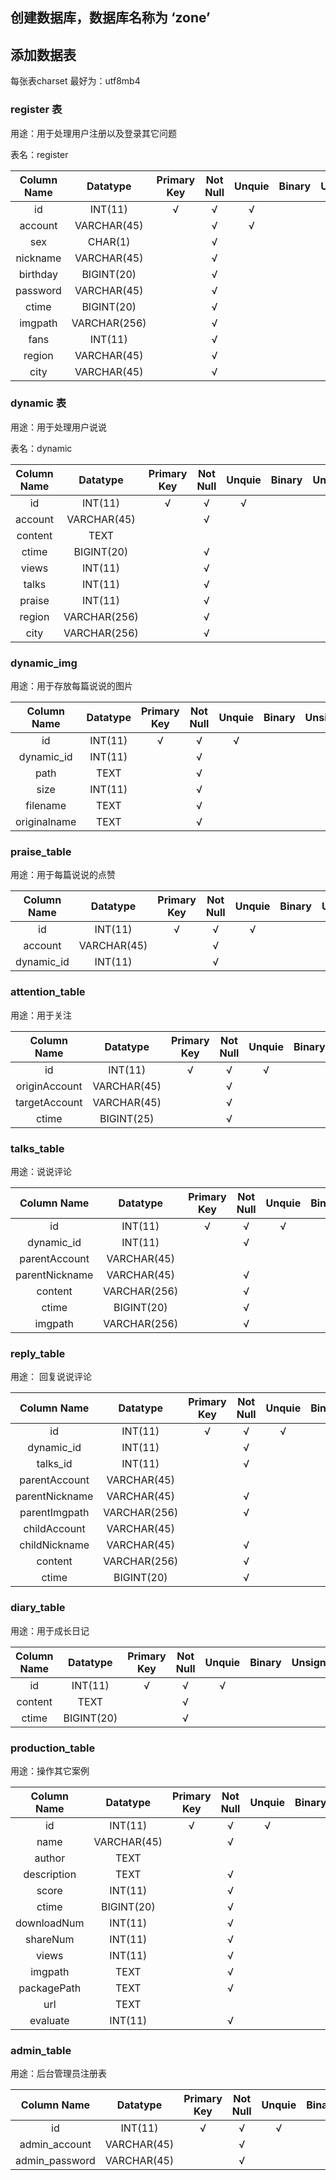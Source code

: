 ## 创建数据库，数据库名称为 ‘zone’


## 添加数据表

每张表charset 最好为：utf8mb4


### register 表

用途：用于处理用户注册以及登录其它问题

表名：register

|Column Name|Datatype    |Primary Key| Not Null|Unquie|Binary|Unsigned|Zero Fill| Auto Increment|Generated| Default|
|:---------:|:----------:|:---------:|:------: |:----:|:----:|:------:|:------: |:-------------:|:-------:|:------:|
|id         |INT(11)     |  √        |    √    | √    |      |        |         |       √       |         |        |
|account    |VARCHAR(45) |           |    √    | √    |      |        |         |               |         |        |
|sex        |   CHAR(1)  |           |    √    |      |      |        |         |               |         |        |
|nickname   |VARCHAR(45) |           |    √    |      |      |        |         |               |         |        |
|birthday   |BIGINT(20)  |           |    √    |      |      |        |         |               |         |        |
|password   |VARCHAR(45) |           |    √    |      |      |        |         |               |         |        |
|ctime      |BIGINT(20)  |           |    √    |      |      |        |         |               |         |        |
|imgpath    |VARCHAR(256)|           |    √    |      |      |        |         |               |         |        |
|fans       |INT(11)     |           |    √    |      |      |        |         |               |         |    0   |
|region     |VARCHAR(45) |           |    √    |      |      |        |         |               |         |        |
|city       |VARCHAR(45) |           |    √    |      |      |        |         |               |         |        |



### dynamic 表

用途：用于处理用户说说

表名：dynamic

|Column Name|Datatype    |Primary Key| Not Null|Unquie|Binary|Unsigned|Zero Fill| Auto Increment|Generated| Default|
|:---------:|:----------:|:---------:|:------: |:----:|:----:|:------:|:------: |:-------------:|:-------:|:------:|
|id         |INT(11)     |  √        |    √    | √    |      |        |         |       √       |         |        |
|account    |VARCHAR(45) |           |    √    |      |      |        |         |               |         |        |
|content    |TEXT        |           |         |      |      |        |         |               |         |   NULL |
|ctime      |BIGINT(20)  |           |    √    |      |      |        |         |               |         |        |
|views      |INT(11)     |           |    √    |      |      |        |         |               |         |    0   |
|talks      |INT(11)     |           |    √    |      |      |        |         |               |         |    0   |
|praise     |INT(11)     |           |    √    |      |      |        |         |               |         |    0   |
|region     |VARCHAR(256)|           |    √    |      |      |        |         |               |         |        |
|city       |VARCHAR(256)|           |    √    |      |      |        |         |               |         |        |



### dynamic_img
用途：用于存放每篇说说的图片

|Column Name|Datatype    |Primary Key| Not Null|Unquie|Binary|Unsigned|Zero Fill| Auto Increment|Generated| Default|
|:---------:|:----------:|:---------:|:------: |:----:|:----:|:------:|:------: |:-------------:|:-------:|:------:|
|id         |INT(11)     |  √        |    √    | √    |      |        |         |       √       |         |        |
|dynamic_id |INT(11)     |           |    √    |      |      |        |         |               |         |        |
|path       |TEXT        |           |    √    |      |      |        |         |               |         |        |
|size       |INT(11)     |           |    √    |      |      |        |         |               |         |        |
|filename   |TEXT        |           |    √    |      |      |        |         |               |         |        |
|originalname|TEXT       |           |    √    |      |      |        |         |               |         |        |



### praise_table

用途：用于每篇说说的点赞

|Column Name|Datatype    |Primary Key| Not Null|Unquie|Binary|Unsigned|Zero Fill| Auto Increment|Generated| Default|
|:---------:|:----------:|:---------:|:------: |:----:|:----:|:------:|:------: |:-------------:|:-------:|:------:|
|id         |INT(11)     |  √        |    √    | √    |      |        |         |       √       |         |        |
|account    |VARCHAR(45) |           |    √    |      |      |        |         |               |         |        |
|dynamic_id |INT(11)     |           |    √    |      |      |        |         |               |         |        |


### attention_table

用途：用于关注

|Column Name|Datatype    |Primary Key| Not Null|Unquie|Binary|Unsigned|Zero Fill| Auto Increment|Generated| Default|
|:---------:|:----------:|:---------:|:------: |:----:|:----:|:------:|:------: |:-------------:|:-------:|:------:|
|id         |INT(11)     |  √        |    √    | √    |      |        |         |       √       |         |        |
|originAccount|VARCHAR(45) |         |    √    |      |      |        |         |               |         |        |
|targetAccount|VARCHAR(45) |         |    √    |      |      |        |         |               |         |        |
|ctime      |BIGINT(25)    |         |    √    |      |      |        |         |               |         |        |


### talks_table
用途：说说评论

|Column Name|Datatype    |Primary Key| Not Null|Unquie|Binary|Unsigned|Zero Fill| Auto Increment|Generated| Default|
|:---------:|:----------:|:---------:|:------: |:----:|:----:|:------:|:------: |:-------------:|:-------:|:------:|
|id         |INT(11)     |  √        |    √    | √    |      |        |         |       √       |         |        |
|dynamic_id |INT(11)     |           |    √    |      |      |        |         |               |         |        |
|parentAccount |VARCHAR(45)|         |         |      |      |        |         |               |         |        |
|parentNickname|VARCHAR(45)|         |    √    |      |      |        |         |               |         |        |
|content    |VARCHAR(256)  |         |    √    |      |      |        |         |               |         |        |
|ctime      |BIGINT(20)    |         |    √    |      |      |        |         |               |         |        |
|imgpath    |VARCHAR(256)  |         |    √    |      |      |        |         |               |         |        |


### reply_table
用途： 回复说说评论


|Column Name|Datatype    |Primary Key| Not Null|Unquie|Binary|Unsigned|Zero Fill| Auto Increment|Generated| Default|
|:---------:|:----------:|:---------:|:------: |:----:|:----:|:------:|:------: |:-------------:|:-------:|:------:|
|id         |INT(11)     |  √        |    √    | √    |      |        |         |       √       |         |        |
|dynamic_id |INT(11)     |           |    √    |      |      |        |         |               |         |        |
|talks_id   |INT(11)     |           |    √    |      |      |        |         |               |         |        |
|parentAccount |VARCHAR(45)|         |         |      |      |        |         |               |         |        |
|parentNickname|VARCHAR(45)|         |    √    |      |      |        |         |               |         |        |
|parentImgpath |VARCHAR(256)|        |    √    |      |      |        |         |               |         |        |
|childAccount  |VARCHAR(45)|         |         |      |      |        |         |               |         |        |
|childNickname |VARCHAR(45)|         |    √    |      |      |        |         |               |         |        |
|content    |VARCHAR(256)  |         |    √    |      |      |        |         |               |         |        |
|ctime      |BIGINT(20)    |         |    √    |      |      |        |         |               |         |        |


### diary_table
用途：用于成长日记

|Column Name|Datatype    |Primary Key| Not Null|Unquie|Binary|Unsigned|Zero Fill| Auto Increment|Generated| Default|
|:---------:|:----------:|:---------:|:------: |:----:|:----:|:------:|:------: |:-------------:|:-------:|:------:|
|id         |INT(11)     |  √        |    √    | √    |      |        |         |       √       |         |        |
|content    |TEXT        |           |    √    |      |      |        |         |               |         |        |
|ctime      |BIGINT(20)  |           |    √    |      |      |        |         |               |         |        |


### production_table
用途：操作其它案例

|Column Name|Datatype    |Primary Key| Not Null|Unquie|Binary|Unsigned|Zero Fill| Auto Increment|Generated| Default|
|:---------:|:----------:|:---------:|:------: |:----:|:----:|:------:|:------: |:-------------:|:-------:|:------:|
|id         |INT(11)     |  √        |    √    | √    |      |        |         |       √       |         |        |
|name       |VARCHAR(45) |           |    √    |      |      |        |         |               |         |        |
|author     |TEXT        |           |         |      |      |        |         |               |         |        |
|description|TEXT        |           |    √    |      |      |        |         |               |         |        |
|score      |INT(11)     |           |    √    |      |      |        |         |               |         |    0   |
|ctime      |BIGINT(20)  |           |    √    |      |      |        |         |               |         |        |
|downloadNum|INT(11)     |           |    √    |      |      |        |         |               |         |    0   |
|shareNum   |INT(11)     |           |    √    |      |      |        |         |               |         |    0   |
|views      |INT(11)     |           |    √    |      |      |        |         |               |         |    0   |
|imgpath    |TEXT        |           |    √    |      |      |        |         |               |         |        |
|packagePath|TEXT        |           |    √    |      |      |        |         |               |         |        |
|url        |TEXT        |           |         |      |      |        |         |               |         |  NULL  |
|evaluate   |INT(11)     |           |    √    |      |      |        |         |               |         |    0   |


### admin_table
用途：后台管理员注册表


|Column Name|Datatype    |Primary Key| Not Null|Unquie|Binary|Unsigned|Zero Fill| Auto Increment|Generated| Default|
|:---------:|:----------:|:---------:|:------: |:----:|:----:|:------:|:------: |:-------------:|:-------:|:------:|
|id         |INT(11)     |  √        |    √    | √    |      |        |         |       √       |         |        |
|admin_account| VARCHAR(45) |        |    √    |      |      |        |         |               |         |        |
|admin_password| VARCHAR(45)|        |    √    |      |      |        |         |               |         |        |

